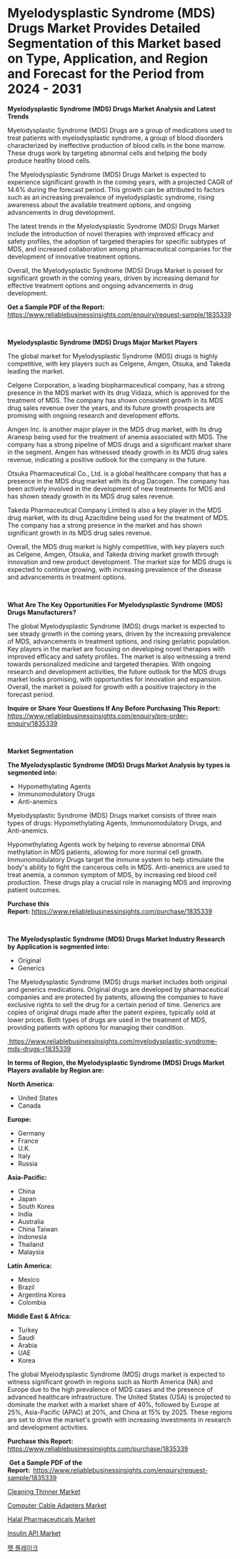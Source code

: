 <p><h1>Myelodysplastic Syndrome (MDS) Drugs Market Provides Detailed Segmentation of this Market based on Type, Application, and Region and Forecast for the Period from 2024 - 2031</h1></p><p><strong>Myelodysplastic Syndrome (MDS) Drugs Market Analysis and Latest Trends</strong></p>
<p><p>Myelodysplastic Syndrome (MDS) Drugs are a group of medications used to treat patients with myelodysplastic syndrome, a group of blood disorders characterized by ineffective production of blood cells in the bone marrow. These drugs work by targeting abnormal cells and helping the body produce healthy blood cells.</p><p>The Myelodysplastic Syndrome (MDS) Drugs Market is expected to experience significant growth in the coming years, with a projected CAGR of 14.6% during the forecast period. This growth can be attributed to factors such as an increasing prevalence of myelodysplastic syndrome, rising awareness about the available treatment options, and ongoing advancements in drug development.</p><p>The latest trends in the Myelodysplastic Syndrome (MDS) Drugs Market include the introduction of novel therapies with improved efficacy and safety profiles, the adoption of targeted therapies for specific subtypes of MDS, and increased collaboration among pharmaceutical companies for the development of innovative treatment options.</p><p>Overall, the Myelodysplastic Syndrome (MDS) Drugs Market is poised for significant growth in the coming years, driven by increasing demand for effective treatment options and ongoing advancements in drug development.</p></p>
<p><strong>Get a Sample PDF of the Report:&nbsp;</strong> <a href="https://www.reliablebusinessinsights.com/enquiry/request-sample/1835339">https://www.reliablebusinessinsights.com/enquiry/request-sample/1835339</a></p>
<p>&nbsp;</p>
<p><strong>Myelodysplastic Syndrome (MDS) Drugs Major Market Players</strong></p>
<p><p>The global market for Myelodysplastic Syndrome (MDS) drugs is highly competitive, with key players such as Celgene, Amgen, Otsuka, and Takeda leading the market. </p><p>Celgene Corporation, a leading biopharmaceutical company, has a strong presence in the MDS market with its drug Vidaza, which is approved for the treatment of MDS. The company has shown consistent growth in its MDS drug sales revenue over the years, and its future growth prospects are promising with ongoing research and development efforts.</p><p>Amgen Inc. is another major player in the MDS drug market, with its drug Aranesp being used for the treatment of anemia associated with MDS. The company has a strong pipeline of MDS drugs and a significant market share in the segment. Amgen has witnessed steady growth in its MDS drug sales revenue, indicating a positive outlook for the company in the future.</p><p>Otsuka Pharmaceutical Co., Ltd. is a global healthcare company that has a presence in the MDS drug market with its drug Dacogen. The company has been actively involved in the development of new treatments for MDS and has shown steady growth in its MDS drug sales revenue.</p><p>Takeda Pharmaceutical Company Limited is also a key player in the MDS drug market, with its drug Azacitidine being used for the treatment of MDS. The company has a strong presence in the market and has shown significant growth in its MDS drug sales revenue.</p><p>Overall, the MDS drug market is highly competitive, with key players such as Celgene, Amgen, Otsuka, and Takeda driving market growth through innovation and new product development. The market size for MDS drugs is expected to continue growing, with increasing prevalence of the disease and advancements in treatment options.</p></p>
<p>&nbsp;</p>
<p><strong>What Are The Key Opportunities For Myelodysplastic Syndrome (MDS) Drugs Manufacturers?</strong></p>
<p><p>The global Myelodysplastic Syndrome (MDS) drugs market is expected to see steady growth in the coming years, driven by the increasing prevalence of MDS, advancements in treatment options, and rising geriatric population. Key players in the market are focusing on developing novel therapies with improved efficacy and safety profiles. The market is also witnessing a trend towards personalized medicine and targeted therapies. With ongoing research and development activities, the future outlook for the MDS drugs market looks promising, with opportunities for innovation and expansion. Overall, the market is poised for growth with a positive trajectory in the forecast period.</p></p>
<p><strong>Inquire or Share Your Questions If Any Before Purchasing This Report:</strong> <a href="https://www.reliablebusinessinsights.com/enquiry/pre-order-enquiry/1835339">https://www.reliablebusinessinsights.com/enquiry/pre-order-enquiry/1835339</a></p>
<p>&nbsp;</p>
<p><strong>Market Segmentation</strong></p>
<p><strong>The Myelodysplastic Syndrome (MDS) Drugs Market Analysis by types is segmented into:</strong></p>
<p><ul><li>Hypomethylating Agents</li><li>Immunomodulatory Drugs</li><li>Anti-anemics</li></ul></p>
<p><p>Myelodysplastic Syndrome (MDS) Drugs market consists of three main types of drugs: Hypomethylating Agents, Immunomodulatory Drugs, and Anti-anemics. </p><p>Hypomethylating Agents work by helping to reverse abnormal DNA methylation in MDS patients, allowing for more normal cell growth. Immunomodulatory Drugs target the immune system to help stimulate the body's ability to fight the cancerous cells in MDS. Anti-anemics are used to treat anemia, a common symptom of MDS, by increasing red blood cell production. These drugs play a crucial role in managing MDS and improving patient outcomes.</p></p>
<p><strong>Purchase this Report:&nbsp;</strong><a href="https://www.reliablebusinessinsights.com/purchase/1835339">https://www.reliablebusinessinsights.com/purchase/1835339</a></p>
<p>&nbsp;</p>
<p><strong>The Myelodysplastic Syndrome (MDS) Drugs Market Industry Research by Application is segmented into:</strong></p>
<p><ul><li>Original</li><li>Generics</li></ul></p>
<p><p>The Myelodysplastic Syndrome (MDS) drugs market includes both original and generics medications. Original drugs are developed by pharmaceutical companies and are protected by patents, allowing the companies to have exclusive rights to sell the drug for a certain period of time. Generics are copies of original drugs made after the patent expires, typically sold at lower prices. Both types of drugs are used in the treatment of MDS, providing patients with options for managing their condition.</p></p>
<p><a href="https://www.reliablebusinessinsights.com/myelodysplastic-syndrome-mds-drugs-r1835339">&nbsp;https://www.reliablebusinessinsights.com/myelodysplastic-syndrome-mds-drugs-r1835339</a></p>
<p><strong>In terms of Region, the Myelodysplastic Syndrome (MDS) Drugs Market Players available by Region are:</strong></p>
<p>
    <p> <strong> North America: </strong>
        <ul>
            <li>United States</li>
            <li>Canada</li>
        </ul>
        </p> 
    <p> <strong> Europe: </strong>
        <ul>
            <li>Germany</li>
            <li>France</li>
            <li>U.K.</li>
            <li>Italy</li>
            <li>Russia</li>
        </ul>
        </p> 
    <p> <strong> Asia-Pacific: </strong>
        <ul>
            <li>China</li>
            <li>Japan</li>
            <li>South Korea</li>
            <li>India</li>
            <li>Australia</li>
            <li>China Taiwan</li>
            <li>Indonesia</li>
            <li>Thailand</li>
            <li>Malaysia</li>
        </ul>
        </p> 
    <p> <strong> Latin America: </strong>
        <ul>
            <li>Mexico</li>
            <li>Brazil</li>
            <li>Argentina Korea</li>
            <li>Colombia</li>
        </ul>
        </p> 
    <p> <strong> Middle East & Africa: </strong>
        <ul>
            <li>Turkey</li>
            <li>Saudi</li>
            <li>Arabia</li>
            <li>UAE</li>
            <li>Korea</li>
        </ul>
    </p>
    </p>
<p><p>The global Myelodysplastic Syndrome (MDS) drugs market is expected to witness significant growth in regions such as North America (NA) and Europe due to the high prevalence of MDS cases and the presence of advanced healthcare infrastructure. The United States (USA) is projected to dominate the market with a market share of 40%, followed by Europe at 25%, Asia-Pacific (APAC) at 20%, and China at 15% by 2025. These regions are set to drive the market's growth with increasing investments in research and development activities.</p></p>
<p><strong>Purchase this Report: </strong><a href="https://www.reliablebusinessinsights.com/purchase/1835339">https://www.reliablebusinessinsights.com/purchase/1835339</a></p>
<p>&nbsp;<strong>Get a Sample PDF of the Report:&nbsp;&nbsp;</strong><a href="https://www.reliablebusinessinsights.com/enquiry/request-sample/1835339">https://www.reliablebusinessinsights.com/enquiry/request-sample/1835339</a></p>
<p><strong></strong></p>
<p><p><a href="https://www.linkedin.com/pulse/cleaning-thinner-market-global-insights-sales-trends-2024-y7pee">Cleaning Thinner Market</a></p><p><a href="https://www.linkedin.com/pulse/global-computer-cable-adapters-market-focus-application-end-use-7e0sf">Computer Cable Adapters Market</a></p><p><a href="https://github.com/goodweq44/Market-Research-Report-List-1/blob/main/halal-pharmaceuticals-market.md">Halal Pharmaceuticals Market</a></p><p><a href="https://github.com/ajohirul8010/Market-Research-Report-List-1/blob/main/insulin-api-market.md">Insulin API Market</a></p><p><a href="https://medium.com/@lewis1lillian/rpet-%ED%8C%8C%EC%9A%B0%EB%8D%94-%EC%8B%9C%EC%9E%A5-%EA%B2%BD%EC%9F%81-%EB%B6%84%EC%84%9D-%EC%8B%9C%EC%9E%A5-%EB%8F%99%ED%96%A5-%EB%B0%8F-2031%EB%85%84%EA%B9%8C%EC%A7%80%EC%9D%98-%EC%98%88%EC%B8%A1-dd231fb2ca37">펫 플레이크</a></p></p>